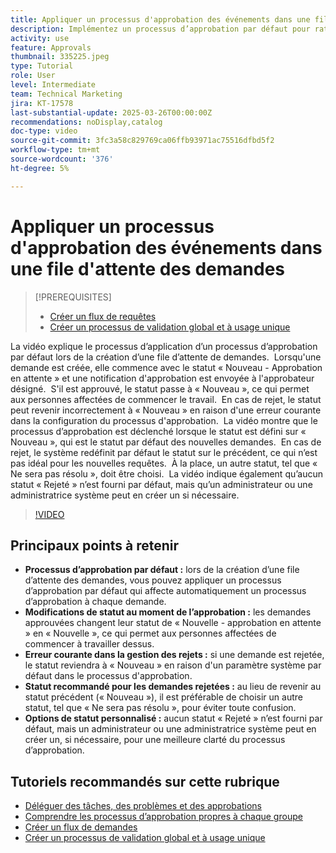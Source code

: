 ```yaml
---
title: Appliquer un processus d'approbation des événements dans une file d'attente des demandes
description: Implémentez un processus d’approbation par défaut pour rationaliser les workflows de demande, en veillant à ce que les demandes approuvées modifient leur statut de manière appropriée en « Nouveau ». Corrigez la confusion créée par les demandes rejetées en sélectionnant un changement de statut sur « Impossible de résoudre ».
activity: use
feature: Approvals
thumbnail: 335225.jpeg
type: Tutorial
role: User
level: Intermediate
team: Technical Marketing
jira: KT-17578
last-substantial-update: 2025-03-26T00:00:00Z
recommendations: noDisplay,catalog
doc-type: video
source-git-commit: 3fc3a58c829769ca06ffb93971ac75516dfbd5f2
workflow-type: tm+mt
source-wordcount: '376'
ht-degree: 5%

---
```


# Appliquer un processus d&#39;approbation des événements dans une file d&#39;attente des demandes

>[!PREREQUISITES]
>
>* [Créer un flux de requêtes](https://experienceleague.adobe.com/en/docs/workfront-learn/tutorials-workfront/manage-work/request-queues/create-a-request-flow)
>* [Créer un processus de validation global et à usage unique](https://experienceleague.adobe.com/en/docs/workfront-learn/tutorials-workfront/manage-work/approval-processes-and-milestone-paths/create-a-single-use-approval-process)


La vidéo explique le processus d’application d’un processus d’approbation par défaut lors de la création d’une file d’attente de demandes. &#x200B; Lorsqu&#39;une demande est créée, elle commence avec le statut « Nouveau - Approbation en attente » et une notification d&#39;approbation est envoyée à l&#39;approbateur désigné. &#x200B; S&#39;il est approuvé, le statut passe à « Nouveau », ce qui permet aux personnes affectées de commencer le travail. &#x200B; En cas de rejet, le statut peut revenir incorrectement à « Nouveau » en raison d&#39;une erreur courante dans la configuration du processus d&#39;approbation. &#x200B;
La vidéo montre que le processus d’approbation est déclenché lorsque le statut est défini sur « Nouveau », qui est le statut par défaut des nouvelles demandes. &#x200B; En cas de rejet, le système redéfinit par défaut le statut sur le précédent, ce qui n’est pas idéal pour les nouvelles requêtes. &#x200B; À la place, un autre statut, tel que « Ne sera pas résolu », doit être choisi. &#x200B; La vidéo indique également qu’aucun statut « Rejeté » n’est fourni par défaut, mais qu’un administrateur ou une administratrice système peut en créer un si nécessaire. &#x200B;

>[!VIDEO](https://video.tv.adobe.com/v/3455013/?quality=12&learn=on&enablevpops)

## Principaux points à retenir

* **Processus d’approbation par défaut :** lors de la création d’une file d’attente des demandes, vous pouvez appliquer un processus d’approbation par défaut qui affecte automatiquement un processus d’approbation à chaque demande.
* **Modifications de statut au moment de l’approbation :** les demandes approuvées changent leur statut de « Nouvelle - approbation en attente » en « Nouvelle », ce qui permet aux personnes affectées de commencer à travailler dessus.
* **Erreur courante dans la gestion des rejets :** si une demande est rejetée, le statut reviendra à « Nouveau » en raison d&#39;un paramètre système par défaut dans le processus d&#39;approbation.
* **Statut recommandé pour les demandes rejetées :** au lieu de revenir au statut précédent (« Nouveau »), il est préférable de choisir un autre statut, tel que « Ne sera pas résolu », pour éviter toute confusion.
* **Options de statut personnalisé :** aucun statut « Rejeté » n’est fourni par défaut, mais un administrateur ou une administratrice système peut en créer un, si nécessaire, pour une meilleure clarté du processus d’approbation.


## Tutoriels recommandés sur cette rubrique

* [Déléguer des tâches, des problèmes et des approbations](/help/manage-work/approval-processes-and-milestone-paths/delegate-approvals.md)
* [Comprendre les processus d’approbation propres à chaque groupe](/help/administration-and-setup/approval-processes-and-milestone-paths/group-specific-approval-processes.md)
* [Créer un flux de demandes](/help/manage-work/request-queues/create-a-request-flow.md)
* [Créer un processus de validation global et à usage unique](https://experienceleague.adobe.com/en/docs/workfront-learn/tutorials-workfront/manage-work/approval-processes-and-milestone-paths/create-a-single-use-approval-process)
